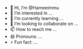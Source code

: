 - 👋 Hi, I’m @Hameeimmu
- 👀 I’m interested in ...
- 🌱 I’m currently learning ...
- 💞️ I’m looking to collaborate on ...
- 📫 How to reach me ...
- 😄 Pronouns: ...
- ⚡ Fun fact: ...

<!---
Hameeimmu/Hameeimmu is a ✨ special ✨ repository because its `README.md` (this file) appears on your GitHub profile.
You can click the Preview link to take a look at your changes.
--->
